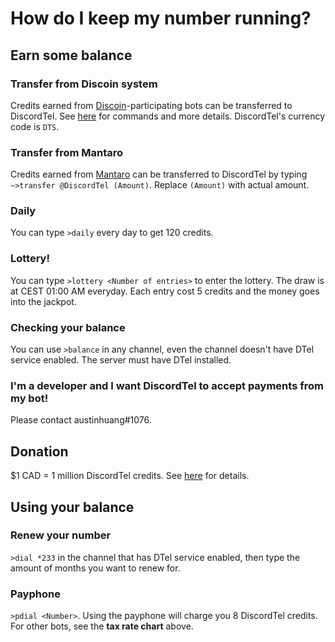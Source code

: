 # How do I keep my number running?

## Earn some balance
### Transfer from Discoin system
Credits earned from [Discoin](http://discoin.sidetrip.xyz)-participating bots can be transferred to DiscordTel. See [here](https://discoin.gitbooks.io/docs) for commands and more details. DiscordTel's currency code is `DTS`.

### Transfer from Mantaro
Credits earned from [Mantaro](http://polr.me/mantaro) can be transferred to DiscordTel by typing `~>transfer @DiscordTel (Amount)`. Replace `(Amount)` with actual amount.

### Daily
You can type `>daily` every day to get 120 credits.

### Lottery!
You can type `>lottery <Number of entries>` to enter the lottery. The draw is at CEST 01:00 AM everyday. Each entry cost 5 credits and the money goes into the jackpot.

### Checking your balance
You can use `>balance` in any channel, even the channel doesn't have DTel service enabled. The server must have DTel installed.

### I'm a developer and I want DiscordTel to accept payments from my bot!
Please contact austinhuang#1076.

## Donation
$1 CAD = 1 million DiscordTel credits. See [here](http://discordtel.readthedocs.io/en/readthedocs/Donate/) for details.

## Using your balance
### Renew your number
`>dial *233` in the channel that has DTel service enabled, then type the amount of months you want to renew for.

### Payphone
`>pdial <Number>`.
Using the payphone will charge you 8 DiscordTel credits. For other bots, see the **tax rate chart** above.
